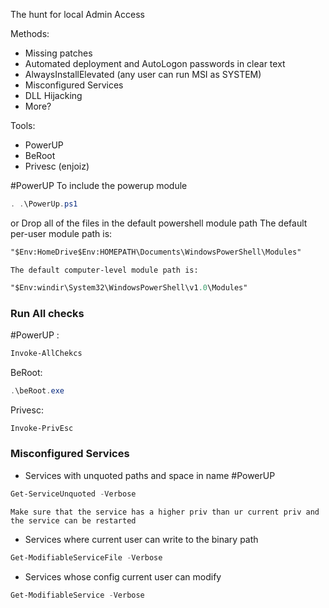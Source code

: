 The hunt for local Admin Access

Methods:
- Missing patches
- Automated deployment and AutoLogon passwords in clear text
- AlwaysInstallElevated (any user can run MSI as SYSTEM)
- Misconfigured Services
- DLL Hijacking
- More?

Tools:
- PowerUP
- BeRoot
- Privesc (enjoiz)

#PowerUP 
To include the powerup module
```powershell
. .\PowerUp.ps1
```
or
Drop all of the files in the default powershell module path
	The default per-user module path is: 
```ps
"$Env:HomeDrive$Env:HOMEPATH\Documents\WindowsPowerShell\Modules"
```
	The default computer-level module path is:
```ps
"$Env:windir\System32\WindowsPowerShell\v1.0\Modules"
```

### Run All checks

#PowerUP :
```powershell
Invoke-AllChekcs
```
BeRoot:
```powershell
.\beRoot.exe
```
Privesc:
```powershell
Invoke-PrivEsc
```

### Misconfigured Services

- Services with unquoted paths and space in name #PowerUP 
```powershell
Get-ServiceUnquoted -Verbose
```
	Make sure that the service has a higher priv than ur current priv and the service can be restarted
- Services where current user can write to the binary path
```powershell
Get-ModifiableServiceFile -Verbose
```
- Services whose config current user can modify
```powershell
Get-ModifiableService -Verbose
```
 